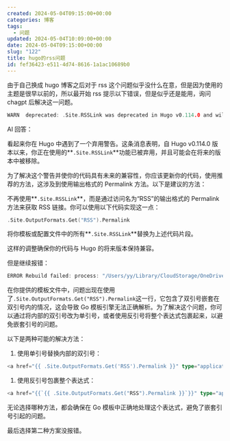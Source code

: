 ```yaml
---
created: 2024-05-04T09:15:00+00:00
categories: 博客
tags:
  - 问题
updated: 2024-05-04T10:09:00+00:00
date: 2024-05-04T09:15:00+00:00
slug: "122"
title: hugo的rss问题
id: fef36423-e511-4d74-8616-1a1ac10689b0
---
```


由于自己换成 hugo 博客之后对于 rss 这个问题似乎没什么在意，但是因为使用的主题是很早以前的，所以最开始 rss 提示以下错误，但是似乎还是能用，询问 chagpt 后解决这一问题。

```go
WARN  deprecated: .Site.RSSLink was deprecated in Hugo v0.114.0 and will be removed in a future release. Use the Output Format's Permalink method instead, e.g. .OutputFormats.Get "RSS".Permalink
```

AI 回答：

看起来你在 Hugo 中遇到了一个弃用警告。这条消息表明，自 Hugo v0.114.0 版本以来，你正在使用的**`.Site.RSSLink`**功能已被弃用，并且可能会在将来的版本中被移除。

为了解决这个警告并使你的代码具有未来的兼容性，你应该更新你的代码，使用推荐的方法，这涉及到使用输出格式的 Permalink 方法。以下是建议的方法：

不再使用**`.Site.RSSLink`**，而是通过访问名为“RSS”的输出格式的 Permalink 方法来获取 RSS 链接。你可以使用以下代码实现这一点：

```go
.Site.OutputFormats.Get("RSS").Permalink
```

将你模板或配置文件中的所有**`.Site.RSSLink`**替换为上述代码片段。

这样的调整确保你的代码与 Hugo 的将来版本保持兼容。

但是继续报错：

```go
ERROR Rebuild failed: process: "/Users/yy/Library/CloudStorage/OneDrive-个人/blog/themes/zozo/layouts/partials/header.html:18:1": parse failed unexpected "(" in operand
```

在你提供的模板文件中，问题出现在使用了`.Site.OutputFormats.Get("RSS").Permalink`这一行，它包含了双引号嵌套在双引号内的情况，这会导致 Go 模板引擎无法正确解析。为了解决这个问题，你可以通过将内部的双引号改为单引号，或者使用反引号将整个表达式包裹起来，以避免嵌套引号的问题。

以下是两种可能的解决方法：

1. 使用单引号替换内部的双引号：

```go
<a href="{{ .Site.OutputFormats.Get('RSS').Permalink }}" type="application/rss+xml" title="rss" target="_blank"><i class="ri-rss-fill"></i></a>
```

1. 使用反引号包裹整个表达式：

```go
<a href="{{`{{ .Site.OutputFormats.Get("RSS").Permalink }}`}}" type="application/rss+xml" title="rss" target="_blank"><i class="ri-rss-fill"></i></a>
```

无论选择哪种方法，都会确保在 Go 模板中正确地处理这个表达式，避免了嵌套引号引起的问题。

最后选择第二种方案没报错。
